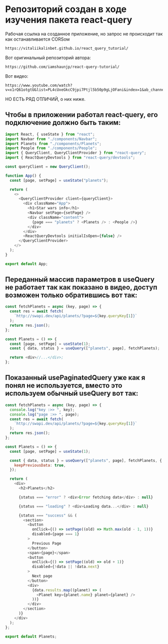 # Репозиторий создан в ходе изучения пакета react-query

Рабочая ссылка на созданное приложение, но запрос не происходит так как останавливается CORSом

```
https://vitaliikalinbet.github.io/react_query_tutorial/
```

Вот оригинальный репозиторий автора:

```
https://github.com/iamshaunjp/react-query-tutorial/
```

Вот видео:

```
https://www.youtube.com/watch?v=x1rQ61otgtU&list=PL4cUxeGkcC9jpi7Ptjl5b50p9gLjOFani&index=1&ab_channel=TheNetNinja
```

НО ЕСТЬ РЯД ОТЛИЧИЙ, о них ниже.

## Чтобы в приложении работал react-query, его подключение должно быть таким:

```js
import React, { useState } from "react";
import Navbar from "./components/Navbar";
import Planets from "./components/Planets";
import People from "./components/People";
import { QueryClient, QueryClientProvider } from "react-query";
import { ReactQueryDevtools } from "react-query/devtools";

const queryClient = new QueryClient();

function App() {
  const [page, setPage] = useState("planets");

  return (
    <>
      <QueryClientProvider client={queryClient}>
        <div className="App">
          <h1>Star wars info</h1>
          <Navbar setPage={setPage} />
          <div className="content">
            {page === "planets" ? <Planets /> : <People />}
          </div>
        </div>
        <ReactQueryDevtools initialIsOpen={false} />
      </QueryClientProvider>
    </>
  );
}

export default App;
```

## Переданный массив параметров в useQuery не работает так как показано в видео, доступ возможен только обратившись вот так:

```js
const fetchPlanets = async (key, page) => {
  const res = await fetch(
    `http://swapi.dev/api/planets/?page=${key.queryKey[1]}`
  );
  return res.json();
};

const Planets = () => {
  const [page, setPage] = useState(1);
  const { data, status } = useQuery(["planets", page], fetchPlanets);

  return <div>//...</div>;
};
```

## Показанный usePaginatedQuery уже как я понял не используется, вместо это используем обычный useQuery вот так:

```js
const fetchPlanets = async (key, page) => {
  console.log("key :>> ", key);
  console.log("page :>> ", page);
  const res = await fetch(
    `http://swapi.dev/api/planets/?page=${key.queryKey[1]}`
  );
  return res.json();
};

const Planets = () => {
  const [page, setPage] = useState(1);

  const { data, status } = useQuery(["planets", page], fetchPlanets, {
    keepPreviousData: true,
  });

  return (
    <div>
      <h2>Planets</h2>

      {status === "error" ? <div>Error fetching data</div> : null}

      {status === "loading" ? <div>Loading data...</div> : null}

      {status === "success" && (
        <section>
          <button
            onClick={() => setPage((old) => Math.max(old - 1, 1))}
            disabled={page === 1}
          >
            Previous Page
          </button>
          <span>{page}</span>
          <button
            onClick={() => setPage((old) => old + 1)}
            disabled={!data || !data.next}
          >
            Next page
          </button>
          <div>
            {data.results.map((planet) => (
              <Planet key={planet.name} planet={planet} />
            ))}
          </div>
        </section>
      )}
    </div>
  );
};

export default Planets;
```
